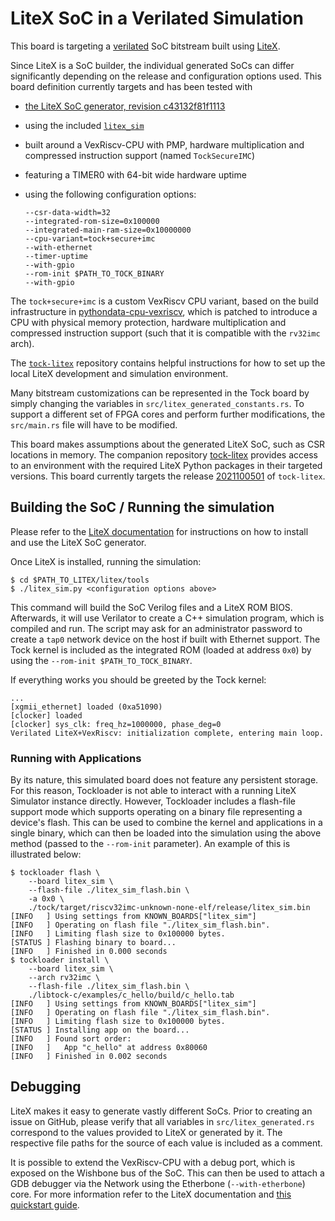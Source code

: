 LiteX SoC in a Verilated Simulation
============================================

This board is targeting a
[verilated](https://www.veripool.org/wiki/verilator) SoC bitstream
built using [LiteX](https://github.com/enjoy-digital/litex).

Since LiteX is a SoC builder, the individual generated SoCs can differ
significantly depending on the release and configuration options
used. This board definition currently targets and has been tested with
- [the LiteX SoC generator, revision
  c43132f81f1113](https://github.com/enjoy-digital/litex/tree/c43132f81f1113)
- using the included
  [`litex_sim`](https://github.com/enjoy-digital/litex/blob/c43132f81f1113/litex/tools/litex_sim.py)
- built around a VexRiscv-CPU with PMP, hardware multiplication and
  compressed instruction support (named `TockSecureIMC`)
- featuring a TIMER0 with 64-bit wide hardware uptime
- using the following configuration options:

  ```
  --csr-data-width=32
  --integrated-rom-size=0x100000
  --integrated-main-ram-size=0x10000000
  --cpu-variant=tock+secure+imc
  --with-ethernet
  --timer-uptime
  --with-gpio
  --rom-init $PATH_TO_TOCK_BINARY
  --with-gpio
  ```

The `tock+secure+imc` is a custom VexRiscv CPU variant, based on the
build infrastructure in
[pythondata-cpu-vexriscv](https://github.com/litex-hub/pythondata-cpu-vexriscv),
which is patched to introduce a CPU with physical memory protection,
hardware multiplication and compressed instruction support (such that
it is compatible with the `rv32imc` arch).

The [`tock-litex`](https://github.com/lschuermann/tock-litex)
repository contains helpful instructions for how to set up the local
LiteX development and simulation environment.

Many bitstream customizations can be represented in the Tock board by
simply changing the variables in
`src/litex_generated_constants.rs`. To support a different set of FPGA
cores and perform further modifications, the `src/main.rs` file will
have to be modified.

This board makes assumptions about the generated LiteX SoC, such as
CSR locations in memory. The companion repository
[tock-litex](https://github.com/lschuermann/tock-litex) provides
access to an environment with the required LiteX Python packages in
their targeted versions. This board currently targets the release
[2021100501](https://github.com/lschuermann/tock-litex/releases/tag/2021100501)
of `tock-litex`.


Building the SoC / Running the simulation
-----------------------------------------

Please refer to the [LiteX
documentation](https://github.com/enjoy-digital/litex/wiki/) for
instructions on how to install and use the LiteX SoC generator.

Once LiteX is installed, running the simulation:

```
$ cd $PATH_TO_LITEX/litex/tools
$ ./litex_sim.py <configuration options above>
```

This command will build the SoC Verilog files and a LiteX ROM BIOS.
Afterwards, it will use Verilator to create a C++ simulation program,
which is compiled and run. The script may ask for an administrator
password to create a `tap0` network device on the host if built with
Ethernet support. The Tock kernel is included as the integrated ROM
(loaded at address `0x0`) by using the `--rom-init
$PATH_TO_TOCK_BINARY`.

If everything works you should be greeted by the Tock kernel:
```
...
[xgmii_ethernet] loaded (0xa51090)
[clocker] loaded
[clocker] sys_clk: freq_hz=1000000, phase_deg=0
Verilated LiteX+VexRiscv: initialization complete, entering main loop.
```

### Running with Applications

By its nature, this simulated board does not feature any persistent storage. For
this reason, Tockloader is not able to interact with a running LiteX Simulator
instance directly. However, Tockloader includes a flash-file support mode which
supports operating on a binary file representing a device's flash. This can be
used to combine the kernel and applications in a single binary, which can then
be loaded into the simulation using the above method (passed to the `--rom-init`
parameter). An example of this is illustrated below:

```
$ tockloader flash \
    --board litex_sim \
    --flash-file ./litex_sim_flash.bin \
    -a 0x0 \
    ./tock/target/riscv32imc-unknown-none-elf/release/litex_sim.bin
[INFO   ] Using settings from KNOWN_BOARDS["litex_sim"]
[INFO   ] Operating on flash file "./litex_sim_flash.bin".
[INFO   ] Limiting flash size to 0x100000 bytes.
[STATUS ] Flashing binary to board...
[INFO   ] Finished in 0.000 seconds
$ tockloader install \
    --board litex_sim \
    --arch rv32imc \
    --flash-file ./litex_sim_flash.bin \
    ./libtock-c/examples/c_hello/build/c_hello.tab
[INFO   ] Using settings from KNOWN_BOARDS["litex_sim"]
[INFO   ] Operating on flash file "./litex_sim_flash.bin".
[INFO   ] Limiting flash size to 0x100000 bytes.
[STATUS ] Installing app on the board...
[INFO   ] Found sort order:
[INFO   ]   App "c_hello" at address 0x80060
[INFO   ] Finished in 0.002 seconds
```

Debugging
---------

LiteX makes it easy to generate vastly different SoCs. Prior to
creating an issue on GitHub, please verify that all variables in
`src/litex_generated.rs` correspond to the values provided to LiteX or
generated by it. The respective file paths for the source of each
value is included as a comment.

It is possible to extend the VexRiscv-CPU with a debug port, which is
exposed on the Wishbone bus of the SoC. This can then be used to
attach a GDB debugger via the Network using the Etherbone
(`--with-etherbone`) core. For more information refer to the LiteX
documentation and [this quickstart
guide](https://github.com/timvideos/litex-buildenv/wiki/Debugging).

